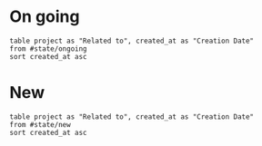 # On going
```dataview 
table project as "Related to", created_at as "Creation Date"
from #state/ongoing
sort created_at asc
```
# New
```dataview 
table project as "Related to", created_at as "Creation Date"
from #state/new
sort created_at asc
```